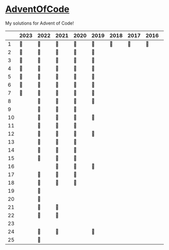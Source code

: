 # <a href="https://adventofcode.com/">AdventOfCode</a>

My solutions for Advent of Code!

|    | 2023 | 2022 | 2021 | 2020 | 2019 | 2018 | 2017 | 2016 | 2015 
|----|------|------|------|------|------|------|------|------|------
| 1  |  🥇  |  🥇  |  🥇  |  🥇  |  🥇  |  🥈  |  🥈  |  🥇  |  🥇  
| 2  |  🥇  |  🥇  |  🥇  |  🥇  |  🥇  |      |      |      |  🥇  
| 3  |  🥇  |  🥇  |  🥇  |  🥇  |  🥇  |      |      |      |  🥇  
| 4  |  🥇  |  🥇  |  🥇  |  🥇  |  🥇  |      |      |      |  🥇  
| 5  |  🥇  |  🥇  |  🥇  |  🥇  |  🥇  |      |      |      |  🥇  
| 6  |  🥇  |  🥇  |  🥇  |  🥇  |  🥈  |      |      |      |  🥇  
| 7  |  🥇  |  🥇  |  🥇  |  🥇  |  🥈  |      |      |      |      
| 8  |      |  🥇  |  🥇  |  🥇  |  🥇  |      |      |      |      
| 9  |      |  🥇  |  🥇  |  🥇  |      |      |      |      |      
| 10 |      |  🥇  |  🥇  |  🥇  |  🥇  |      |      |      |      
| 11 |      |  🥇  |  🥇  |  🥇  |      |      |      |      |      
| 12 |      |  🥇  |  🥇  |  🥇  |  🥈  |      |      |      |      
| 13 |      |  🥇  |  🥇  |  🥇  |      |      |      |      |      
| 14 |      |  🥇  |  🥇  |  🥈  |      |      |      |      |      
| 15 |      |  🥇  |  🥇  |  🥈  |      |      |      |      |      
| 16 |      |      |  🥇  |  🥈  |  🥈  |      |      |      |      
| 17 |      |  🥈  |  🥇  |  🥇  |      |      |      |      |      
| 18 |      |  🥇  |  🥇  |  🥇  |      |      |      |      |      
| 19 |      |  🥇  |      |      |      |      |      |      |      
| 20 |      |  🥇  |      |      |      |      |      |      |      
| 21 |      |  🥇  |  🥇  |      |      |      |      |      |      
| 22 |      |  🥈  |  🥇  |      |      |      |      |      |      
| 23 |      |      |      |      |      |      |      |      |      
| 24 |      |  🥇  |  🥈  |      |  🥈  |      |      |      |      
| 25 |      |  🥈  |      |      |      |      |      |      |      